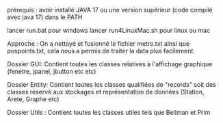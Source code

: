 prérequis : avoir installé JAVA 17 ou une version supérieur (code compilé avec java 17) dans le PATH

lancer run.bat pour windows
lancer run4LinuxMac.sh pour linux ou mac

Approche : 
    On a nettoyé et fusionné le fichier metro.txt ainsi que pospoints.txt,
    cela nous a permis de traiter la data plus facilement.

Dossier GUI:
    Contient toutes les classes relatives à l'affichage graphique (fenetre, jpanel, jbutton etc etc)

Dossier Entity:
    Contient toutes les classes qualifiées de "records" soit des classes reservé aux stockages et représentation de données (Station, Arete, Graphe etc)

Dossier Utils :
    Contient toutes les classes utiles tels que Bellman et Prim
